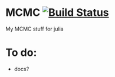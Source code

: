 # MCMC [![Build Status](https://travis-ci.org/luiarthur/MCMC.jl.svg?branch=master)](https://travis-ci.org/luiarthur/MCMC.jl)
My MCMC stuff for julia

# To do:
- docs?
